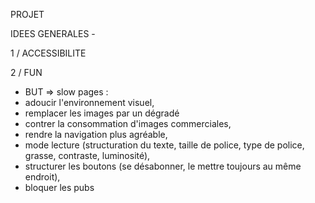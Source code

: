PROJET

IDEES GENERALES - 

1 / ACCESSIBILITE

2 / FUN

- BUT => slow pages : 
- adoucir l'environnement visuel, 
- remplacer les images par un dégradé
- contrer la consommation d'images commerciales, 
- rendre la navigation plus agréable, 
- mode lecture (structuration du texte, taille de police, type de police, grasse, contraste, luminosité), 
- structurer les boutons (se désabonner, le mettre toujours au même endroit), 
- bloquer les pubs
